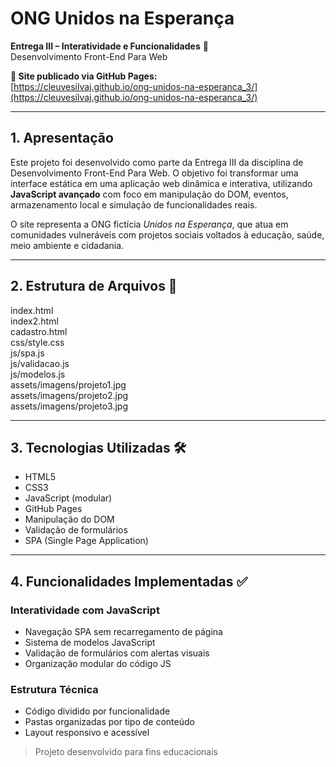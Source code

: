 # ONG Unidos na Esperança  
**Entrega III – Interatividade e Funcionalidades** 🚀  
Desenvolvimento Front-End Para Web 

**🔗 Site publicado via GitHub Pages:**  
[https://cleuvesilvaj.github.io/ong-unidos-na-esperanca_3/](https://cleuvesilvaj.github.io/ong-unidos-na-esperanca_3/)

---

## 1. Apresentação

Este projeto foi desenvolvido como parte da Entrega III da disciplina de Desenvolvimento Front-End Para Web. O objetivo foi transformar uma interface estática em uma aplicação web dinâmica e interativa, utilizando **JavaScript avançado** com foco em manipulação do DOM, eventos, armazenamento local e simulação de funcionalidades reais.

O site representa a ONG fictícia *Unidos na Esperança*, que atua em comunidades vulneráveis com projetos sociais voltados à educação, saúde, meio ambiente e cidadania.

---

## 2. Estrutura de Arquivos 📁

index.html  
index2.html  
cadastro.html  
css/style.css  
js/spa.js  
js/validacao.js  
js/modelos.js  
assets/imagens/projeto1.jpg  
assets/imagens/projeto2.jpg  
assets/imagens/projeto3.jpg

---

## 3. Tecnologias Utilizadas 🛠️

- HTML5  
- CSS3  
- JavaScript (modular)  
- GitHub Pages  
- Manipulação do DOM  
- Validação de formulários  
- SPA (Single Page Application)

---

## 4. Funcionalidades Implementadas ✅

### Interatividade com JavaScript
- Navegação SPA sem recarregamento de página
- Sistema de modelos JavaScript
- Validação de formulários com alertas visuais
- Organização modular do código JS

### Estrutura Técnica
- Código dividido por funcionalidade
- Pastas organizadas por tipo de conteúdo
- Layout responsivo e acessível





> Projeto desenvolvido para fins educacionais
